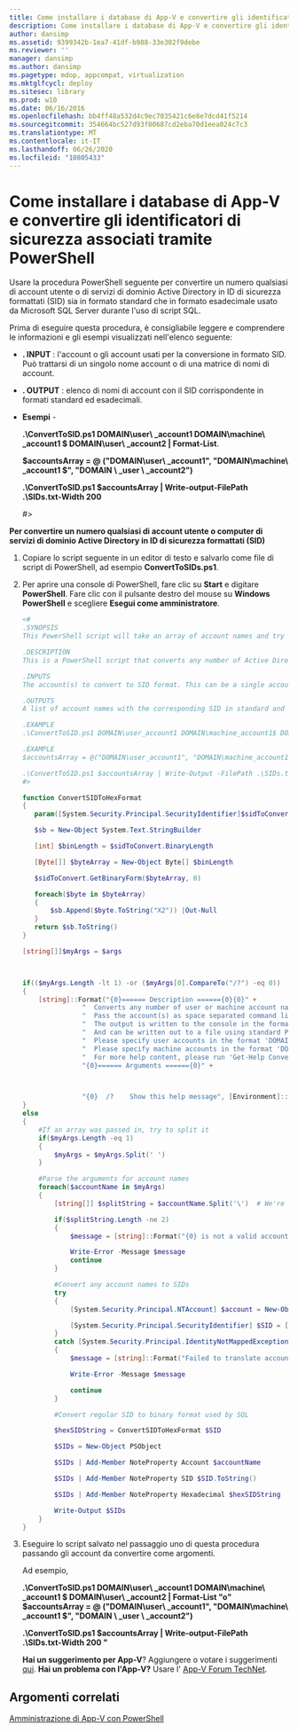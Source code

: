 ```yaml
---
title: Come installare i database di App-V e convertire gli identificatori di sicurezza associati tramite PowerShell
description: Come installare i database di App-V e convertire gli identificatori di sicurezza associati tramite PowerShell
author: dansimp
ms.assetid: 9399342b-1ea7-41df-b988-33e302f9debe
ms.reviewer: ''
manager: dansimp
ms.author: dansimp
ms.pagetype: mdop, appcompat, virtualization
ms.mktglfcycl: deploy
ms.sitesec: library
ms.prod: w10
ms.date: 06/16/2016
ms.openlocfilehash: bb4ff48a532d4c9ec7035421c6e8e7dcd41f5214
ms.sourcegitcommit: 354664bc527d93f80687cd2eba70d1eea024c7c3
ms.translationtype: MT
ms.contentlocale: it-IT
ms.lasthandoff: 06/26/2020
ms.locfileid: "10805433"
---
```

# Come installare i database di App-V e convertire gli identificatori di sicurezza associati tramite PowerShell


Usare la procedura PowerShell seguente per convertire un numero qualsiasi di account utente o di servizi di dominio Active Directory in ID di sicurezza formattati (SID) sia in formato standard che in formato esadecimale usato da Microsoft SQL Server durante l'uso di script SQL.

Prima di eseguire questa procedura, è consigliabile leggere e comprendere le informazioni e gli esempi visualizzati nell'elenco seguente:

-   **. INPUT** : l'account o gli account usati per la conversione in formato SID. Può trattarsi di un singolo nome account o di una matrice di nomi di account.

-   **. OUTPUT** : elenco di nomi di account con il SID corrispondente in formati standard ed esadecimali.

-   **Esempi** -

    **.\\ConvertToSID.ps1 DOMAIN\\user\ _account1 DOMAIN\\machine\ _account1 $ DOMAIN\\user\ _account2 | Format-List**.

    **$accountsArray = @ ("DOMAIN\\user\ _account1", "DOMAIN\\machine\ _account1 $", "DOMAIN \ _user \ _account2")**

    **.\\ConvertToSID.ps1 $accountsArray | Write-output-FilePath .\\SIDs.txt-Width 200**

    \#&gt;

**Per convertire un numero qualsiasi di account utente o computer di servizi di dominio Active Directory in ID di sicurezza formattati (SID)**

1. Copiare lo script seguente in un editor di testo e salvarlo come file di script di PowerShell, ad esempio **ConvertToSIDs.ps1**.

2. Per aprire una console di PowerShell, fare clic su **Start** e digitare **PowerShell**. Fare clic con il pulsante destro del mouse su **Windows PowerShell** e scegliere **Esegui come amministratore**.

   ```powershell
   <#
   .SYNOPSIS
   This PowerShell script will take an array of account names and try to convert each of them to the corresponding SID in standard and hexadecimal formats.

   .DESCRIPTION
   This is a PowerShell script that converts any number of Active Directory (AD) user or machine accounts into formatted Security Identifiers (SIDs) both in the standard format and in the hexadecimal format used by SQL server when running SQL scripts.

   .INPUTS
   The account(s) to convert to SID format. This can be a single account name or an array of account names. Please see examples below.

   .OUTPUTS
   A list of account names with the corresponding SID in standard and hexadecimal formats

   .EXAMPLE
   .\ConvertToSID.ps1 DOMAIN\user_account1 DOMAIN\machine_account1$ DOMAIN\user_account2 | Format-List

   .EXAMPLE
   $accountsArray = @("DOMAIN\user_account1", "DOMAIN\machine_account1$", "DOMAIN_user_account2")

   .\ConvertToSID.ps1 $accountsArray | Write-Output -FilePath .\SIDs.txt -Width 200
   #>

   function ConvertSIDToHexFormat
   {
      param([System.Security.Principal.SecurityIdentifier]$sidToConvert)

      $sb = New-Object System.Text.StringBuilder

      [int] $binLength = $sidToConvert.BinaryLength

      [Byte[]] $byteArray = New-Object Byte[] $binLength

      $sidToConvert.GetBinaryForm($byteArray, 0)

      foreach($byte in $byteArray)
      {
          $sb.Append($byte.ToString("X2")) |Out-Null
      }
      return $sb.ToString()
   }

   [string[]]$myArgs = $args



   if(($myArgs.Length -lt 1) -or ($myArgs[0].CompareTo("/?") -eq 0))
   {
       [string]::Format("{0}====== Description ======{0}{0}" +
                  "  Converts any number of user or machine account names to string and hexadecimal SIDs.{0}" +
                  "  Pass the account(s) as space separated command line parameters. (For example 'ConvertToSID.exe DOMAIN\\Account1 DOMAIN\\Account2 ...'){0}" +
                  "  The output is written to the console in the format 'Account name    SID as string   SID as hexadecimal'{0}" +
                  "  And can be written out to a file using standard PowerShell redirection{0}" +
                  "  Please specify user accounts in the format 'DOMAIN\username'{0}" +
                  "  Please specify machine accounts in the format 'DOMAIN\machinename$'{0}" +
                  "  For more help content, please run 'Get-Help ConvertToSID.ps1'{0}" +
                  "{0}====== Arguments ======{0}" +



                  "{0}  /?    Show this help message", [Environment]::NewLine)
   }
   else
   {
       #If an array was passed in, try to split it
       if($myArgs.Length -eq 1)
       {
           $myArgs = $myArgs.Split(' ')
       }

       #Parse the arguments for account names
       foreach($accountName in $myArgs)
       {
           [string[]] $splitString = $accountName.Split('\')  # We're looking for the format "DOMAIN\Account" so anything that does not match, we reject

           if($splitString.Length -ne 2)
           {
               $message = [string]::Format("{0} is not a valid account name. Expected format 'Domain\username' for user accounts or 'DOMAIN\machinename$' for machine accounts.", $accountName)

               Write-Error -Message $message
               continue
           }

           #Convert any account names to SIDs
           try
           {
               [System.Security.Principal.NTAccount] $account = New-Object System.Security.Principal.NTAccount($splitString[0], $splitString[1])

               [System.Security.Principal.SecurityIdentifier] $SID = [System.Security.Principal.SecurityIdentifier]($account.Translate([System.Security.Principal.SecurityIdentifier]))
           }
           catch [System.Security.Principal.IdentityNotMappedException]
           {
               $message = [string]::Format("Failed to translate account object '{0}' to a SID. Please verify that this is a valid user or machine account.", $account.ToString())

               Write-Error -Message $message

               continue
           }

           #Convert regular SID to binary format used by SQL

           $hexSIDString = ConvertSIDToHexFormat $SID

           $SIDs = New-Object PSObject

           $SIDs | Add-Member NoteProperty Account $accountName

           $SIDs | Add-Member NoteProperty SID $SID.ToString()

           $SIDs | Add-Member NoteProperty Hexadecimal $hexSIDString

           Write-Output $SIDs
       }
   }
   ```

3. Eseguire lo script salvato nel passaggio uno di questa procedura passando gli account da convertire come argomenti.

   Ad esempio,

   **.\\ConvertToSID.ps1 DOMAIN\\user\ _account1 DOMAIN\\machine\ _account1 $ DOMAIN\\user\ _account2 | Format-List "o" $accountsArray = @ ("DOMAIN\\user\ _account1", "DOMAIN\\machine\ _account1 $", "DOMAIN \ _user \ _account2")**

   **.\\ConvertToSID.ps1 $accountsArray | Write-output-FilePath .\\SIDs.txt-Width 200 "**

   **Hai un suggerimento per App-V**? Aggiungere o votare i suggerimenti [qui](http://appv.uservoice.com/forums/280448-microsoft-application-virtualization). **Hai un problema con l'App-V?** Usare l' [App-V Forum TechNet](https://social.technet.microsoft.com/Forums/home?forum=mdopappv).

## Argomenti correlati


[Amministrazione di App-V con PowerShell](administering-app-v-by-using-powershell.md)
